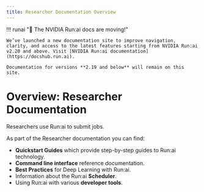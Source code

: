 ```yaml
---
title: Researcher Documentation Overview
---
```

!!! runai "📣 The NVIDIA Run:ai docs are moving!"
   
    We’ve launched a new documentation site to improve navigation, clarity, and access to the latest features starting from NVIDIA Run:ai v2.20 and above. Visit [NVIDIA Run:ai documentation](https://docshub.run.ai).

    Documentation for versions **2.19 and below** will remain on this site.
    
# Overview: Researcher Documentation

Researchers use Run:ai to submit jobs. 

As part of the Researcher documentation you can find:

* __Quickstart Guides__ which provide step-by-step guides to Run:ai technology.
* __Command line interface__ reference documentation.
* __Best Practices__ for Deep Learning with Run:ai.
* Information about the Run:ai __Scheduler__.
* Using Run:ai with various __developer tools__. 
